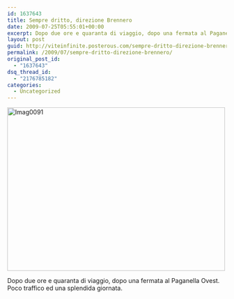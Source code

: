 ```yaml
---
id: 1637643
title: Sempre dritto, direzione Brennero
date: 2009-07-25T05:55:01+00:00
excerpt: Dopo due ore e quaranta di viaggio, dopo una fermata al Paganella Ovest. Poco traffico ed una splendida giornata.
layout: post
guid: http://viteinfinite.posterous.com/sempre-dritto-direzione-brennero
permalink: /2009/07/sempre-dritto-direzione-brennero/
original_post_id:
  - "1637643"
dsq_thread_id:
  - "2176785182"
categories:
  - Uncategorized
---
```

<a href="http://www.viteinfinite.com/wp-content/uploads/2013/03/imag0091-scaled-1000.jpg"><img alt="Imag0091" height="375" src="http://www.viteinfinite.com/wp-content/uploads/2013/03/imag0091-scaled-1000.jpg?w=300" width="500" /></a>

Dopo due ore e quaranta di viaggio, dopo una fermata al Paganella Ovest. Poco traffico ed una splendida giornata.